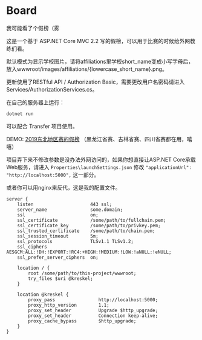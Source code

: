 # Board

我可能看了个假榜（雾

这是一个基于 ASP.NET Core MVC 2.2 写的假榜，可以用于比赛的时候给外网教练们看。

默认模式为显示学校图片，请将affiliations里学校short_name变成小写字母后，放入wwwroot/images/affiliations/{lowercase_short_name}.png。

更新使用了RESTful API / Authorization Basic，需要更改用户名密码请进入Services/AuthorizationServices.cs。

在自己的服务器上运行：

```bash
dotnet run
```

可以配合 Transfer 项目使用。

DEMO: [2019东北地区赛的假榜](https://board.keji.moe:81/) （黑龙江省赛、吉林省赛、四川省赛都在用，嘻嘻）



项目弄下来不修改参数是没办法外网访问的，如果你想直接让ASP.NET Core承载Web服务，请进入 `Properties\launchSettings.json` 修改 `"applicationUrl": "http://localhost:5000",`  这一部分。

或者你可以用nginx来反代，这是我的配置文件。

```nginx
server {
    listen                     443 ssl;
    server_name                some.domain;
    ssl                        on;
    ssl_certificate            /some/path/to/fullchain.pem;
    ssl_certificate_key        /some/path/to/privkey.pem;
    ssl_trusted_certificate    /some/path/to/chain.pem;
    ssl_session_timeout        5m;
    ssl_protocols              TLSv1.1 TLSv1.2;
    ssl_ciphers                AESGCM:ALL:!DH:!EXPORT:!RC4:+HIGH:!MEDIUM:!LOW:!aNULL:!eNULL;
    ssl_prefer_server_ciphers  on;

    location / {
        root /some/path/to/this-project/wwwroot;
        try_files $uri @kreskel;
    }

    location @kreskel {
        proxy_pass                http://localhost:5000;
        proxy_http_version        1.1;
        proxy_set_header          Upgrade $http_upgrade;
        proxy_set_header          Connection keep-alive;
        proxy_cache_bypass        $http_upgrade;
    }
}
```

